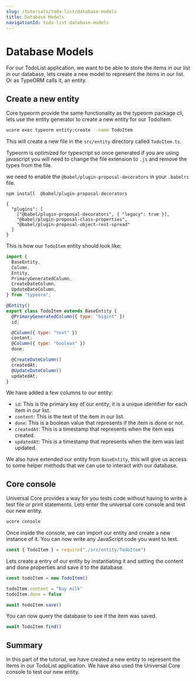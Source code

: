 ```yaml
---
slug: /tutorials/todo-list/database-models
title: Database Models
navigationId: todo-list-database-models
---
```


# Database Models

For our TodoList application, we want to be able to store the items in our list in our database, lets create a new model to represent the items in our list. Or as TypeORM calls it, an entity.

## Create a new entity

Core typeorm provide the same functionality as the typeorm package cli, lets use the entity generator to create a new entity for our TodoItem.

```bash
ucore exec typeorm entity:create --name TodoItem
```

This will create a new file in the `src/entity` directory called `TodoItem.ts`.

<js-only>

Typeorm is optimized for typescript so once generated if you are using javascript you will need to change the file extension to `.js` and remove the types from the file.

we need to enable the `@babel/plugin-proposal-decorators` in your `.babelrc` file.

```shell
npm install  @babel/plugin-proposal-decorators
```

```json:title=.babelrc
{
  "plugins": [
    ["@babel/plugin-proposal-decorators", { "legacy": true }],
    "@babel/plugin-proposal-class-properties",
    "@babel/plugin-proposal-object-rest-spread"
  ]
}
```

</js-only>

This is how our `TodoItem` entity should look like:

```js:title=src/entity/TodoItem.js
import {
  BaseEntity,
  Column,
  Entity,
  PrimaryGeneratedColumn,
  CreateDateColumn,
  UpdateDateColumn,
} from "typeorm";

@Entity()
export class TodoItem extends BaseEntity {
  @PrimaryGeneratedColumn({ type: "bigint" })
  id;

  @Column({ type: "text" })
  content;
  @Column({ type: "boolean" })
  done;

  @CreateDateColumn()
  createdAt;
  @UpdateDateColumn()
  updatedAt;
}
```

We have added a few columns to our entity:

- `id`: This is the primary key of our entity, it is a unique identifier for each item in our list.
- `content`: This is the text of the item in our list.
- `done`: This is a boolean value that represents if the item is done or not.
- `createdAt`: This is a timestamp that represents when the item was created.
- `updatedAt`: This is a timestamp that represents when the item was last updated.

We also have extended our entity from `BaseEntity`, this will give us access to some helper methods that we can use to interact with our database.

## Core console

Universal Core provides a way for you tests code without having to write a test file or print statements. Lets enter the universal core console and test our new entity.

```bash
ucore console
```

Once inside the console, we can import our entity and create a new instance of it. You can now write any JavaScript code you want to test.

```javascript
const { TodoItem } = require("./src/entity/TodoItem")
```

Lets create a entry of our entity by instantiating it and setting the content and done properties and save it to the database.

```javascript
const todoItem = new TodoItem()

todoItem.content = "Buy milk"
todoItem.done = false

await todoItem.save()
```

You can now query the database to see if the item was saved.

```javascript
await TodoItem.find()
```

## Summary

In this part of the tutorial, we have created a new entity to represent the items in our TodoList application. We have also used the Universal Core console to test our new entity.

